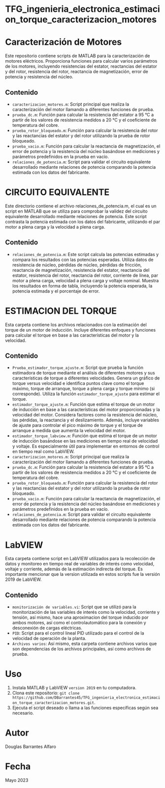 # TFG_ingenieria_electronica_estimacion_torque_caracterizacion_motores

# Caracterización de Motores

Este repositorio contiene scripts de MATLAB para la caracterización de motores eléctricos. Proporciona funciones para calcular varios parámetros de los motores, incluyendo resistencias del estator, reactancias del estator y del rotor, resistencia del rotor, reactancia de magnetización, error de potencia y resistencia del núcleo.

## Contenido

- `caracterizacion_motores.m`: Script principal que realiza la caracterización del motor llamando a diferentes funciones de prueba.
- `prueba_dc.m`: Función para calcular la resistencia del estator a 95 °C a partir de los valores de resistencia medidos a 20 °C y el coeficiente de temperatura del cobre.
- `prueba_rotor_bloqueado.m`: Función para calcular la resistencia del rotor y las reactancias del estator y del rotor utilizando la prueba de rotor bloqueado.
- `prueba_vacio.m`: Función para calcular la reactancia de magnetización, el error de potencia y la resistencia del núcleo basándose en mediciones y parámetros predefinidos en la prueba en vacío.
- `relaciones_de_potencia.m`: Script para validar el circuito equivalente desarrollado mediante relaciones de potencia comparando la potencia estimada con los datos del fabricante.

# CIRCUITO EQUIVALENTE
Este directorio contiene el archivo relaciones_de_potencia.m, el cual es un script en MATLAB que se utiliza para comprobar la validez del circuito equivalente desarrollado mediante relaciones de potencia. Este script contrasta la potencia estimada con los datos del fabricante, utilizando el par motor a plena carga y la velocidad a plena carga.

## Contenido

- `relaciones_de_potencia.m`: Este script calcula las potencias estimadas y compara los resultados con las potencias esperadas. Utiliza datos de resistencia de núcleo, pérdidas de núcleo, pérdidas de fricción, reactancia de magnetización, resistencia del estator, reactancia del estator, resistencia del rotor, reactancia del rotor, corriente de línea, par motor a plena carga, velocidad a plena carga y voltaje nominal. Muestra los resultados en forma de tabla, incluyendo la potencia esperada, la potencia estimada y el porcentaje de error.

# ESTIMACION DEL TORQUE

Esta carpeta contiene los archivos relacionados con la estimación del torque de un motor de inducción. Incluye diferentes enfoques y funciones para calcular el torque en base a las características del motor y la velocidad.

## Contenido

- `Prueba_estimador_torque_ajuste.m`: Script que prueba la función estimadora de torque mediante el análisis de diferentes motores y sus características de torque a diferentes velocidades. Genera un gráfico de torque versus velocidad e identifica puntos clave como el torque máximo, torque de arranque, torque a plena carga y torque mínimo (si corresponde). Utiliza la función `estimador_torque_ajuste` para estimar el torque.
- `estimador_torque_ajuste.m`: Función que estima el torque de un motor de inducción en base a las características del motor proporcionadas y la velocidad del motor. Considera factores como la resistencia del núcleo, las pérdidas, la reactancia y el deslizamiento. Además, incluye variables de ajuste para controlar el pico máximo de torque y el torque de arranque a medida que aumenta la velocidad del motor.
- `estimador_torque_labview.m`: Función que estima el torque de un motor de inducción basándose en las mediciones en tiempo real de velocidad y voltaje. Es especialmente útil para implementar en entornos de control en tiempo real como LabVIEW.
- `caracterizacion_motores.m`: Script principal que realiza la caracterización del motor llamando a diferentes funciones de prueba.
- `prueba_dc.m`: Función para calcular la resistencia del estator a 95 °C a partir de los valores de resistencia medidos a 20 °C y el coeficiente de temperatura del cobre.
- `prueba_rotor_bloqueado.m`: Función para calcular la resistencia del rotor y las reactancias del estator y del rotor utilizando la prueba de rotor bloqueado.
- `prueba_vacio.m`: Función para calcular la reactancia de magnetización, el error de potencia y la resistencia del núcleo basándose en mediciones y parámetros predefinidos en la prueba en vacío.
- `relaciones_de_potencia.m`: Script para validar el circuito equivalente desarrollado mediante relaciones de potencia comparando la potencia estimada con los datos del fabricante.

# LabVIEW

Esta carpeta contiene script en LabVIEW utilizados para la recolección de datos y monitoreo en tiempo real de variables de interés como velocidad, voltaje y corriente, además de la estimación indirecta del torque. Es importante mencionar que la version utilizada en estos scripts fue la versión 2019 de LabVIEW.

## Contenido

- `monitorización de variables.vi`: Script que se utilizó para la monitorización de las variables de interés como la velocidad, corriente y tensión, así mismo, hace una aproximacion del torque inducido por ambos motores, así como el controlautomático para la conexión y desconexión de cargas eléctricas.
- `PID`: Script para el control lineal PID utilizado para el control de la velocidad de operación de la planta.
- `Archivos varios`: Así mismo, esta carpeta contiene archivos varios que son dependencias de los archivos principales, así como archivos de prueba.

# Uso

1. Instala MATLAB y LabVIEW `version 2019` en tu computadora.
2. Clona este repositorio: `git clone https://github.com/DBarrantes45/TFG_ingenieria_electronica_estimacion_torque_caracterizacion_motores.git`.
3. Ejecuta el script deseado o llama a las funciones específicas según sea necesario.

# Autor

Douglas Barrantes Alfaro

# Fecha

Mayo 2023
